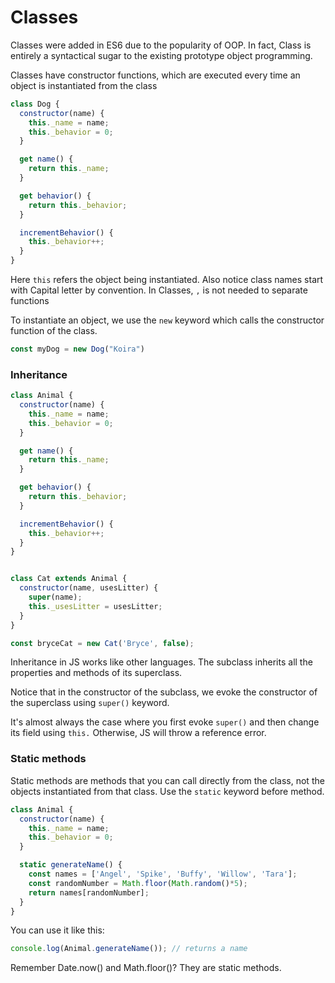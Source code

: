 # Classes

Classes were added in ES6 due to the popularity of OOP. In fact, Class is entirely a syntactical sugar to the existing prototype object programming.



Classes have constructor functions, which are executed every time an object is instantiated from the class

```javascript
class Dog {
  constructor(name) {
    this._name = name;
    this._behavior = 0;
  }

  get name() {
    return this._name;
  }

  get behavior() {
    return this._behavior;
  }

  incrementBehavior() {
    this._behavior++;
  }
}
```

Here `this` refers the object being instantiated. Also notice class names start with Capital letter by convention. In Classes, `,` is not needed to separate functions

To instantiate an object, we use the `new` keyword which calls the constructor function of the class.

```javascript
const myDog = new Dog("Koira")
```





### Inheritance

```javascript
class Animal {
  constructor(name) {
    this._name = name;
    this._behavior = 0;
  }

  get name() {
    return this._name;
  }

  get behavior() {
    return this._behavior;
  }

  incrementBehavior() {
    this._behavior++;
  }
} 


class Cat extends Animal {
  constructor(name, usesLitter) {
    super(name);
    this._usesLitter = usesLitter;
  }
}

const bryceCat = new Cat('Bryce', false);
```

Inheritance in JS works like other languages. The subclass inherits all the properties and methods of its superclass.

Notice that in the constructor of the subclass, we evoke the constructor of the superclass using `super()` keyword.

It's almost always the case where you first evoke `super()` and then change its field using `this.` Otherwise, JS will throw a reference error.





### Static methods

Static methods are methods that you can call directly from the class, not the objects instantiated from that class. Use the `static` keyword before method.

```javascript
class Animal {
  constructor(name) {
    this._name = name;
    this._behavior = 0;
  }

  static generateName() {
    const names = ['Angel', 'Spike', 'Buffy', 'Willow', 'Tara'];
    const randomNumber = Math.floor(Math.random()*5);
    return names[randomNumber];
  }
} 
```

You can use it like this:

```javascript
console.log(Animal.generateName()); // returns a name
```

Remember Date.now() and Math.floor()? They are static methods.

